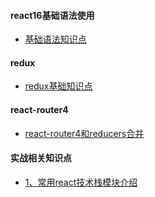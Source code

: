#### react16基础语法使用
- [基础语法知识点](./1、基础知识.md)

#### redux
- [redux基础知识点](./2、redux基础知识点.md)

#### react-router4
- [react-router4和reducers合并](./3、react-router4.md)

#### 实战相关知识点

- [1、常用react技术栈模块介绍](./实战相关笔记/1、常用react技术栈模块介绍.md)
